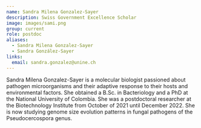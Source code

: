 ```yaml
---
name: Sandra Milena Gonzalez-Sayer
description: Swiss Government Excellence Scholar
image: images/sami.png
group: current
role: postdoc
aliases:
  - Sandra Milena Gonzalez-Sayer
  - Sandra González-Sayer
links:
  email: sandra.gonzalez@unine.ch
---
```


Sandra Milena Gonzalez-Sayer is a molecular biologist passioned about pathogen microorganisms and their adaptive response to their hosts and environmental factors. She obtained a B.Sc. in Bacteriology and a PhD at the National University of Colombia. She was a postdoctoral researcher at the Biotechnology Institute from October of 2021 until December 2022. She is now studying genome size evolution patterns in fungal pathogens of the Pseudocercospora genus.